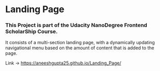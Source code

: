 # Landing Page
### This Project is part of the Udacity NanoDegree Frontend ScholarShip Course.

It consists of a multi-section landing page, with a dynamically updating navigational menu based on the amount of content that is added to the page.

Link -> https://aneeshgupta25.github.io/Landing_Page/
